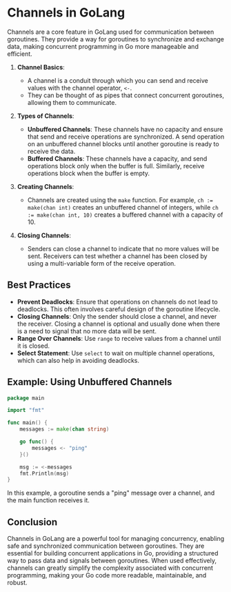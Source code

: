 # Channels in GoLang

Channels are a core feature in GoLang used for communication between goroutines. They provide a way for goroutines to
synchronize and exchange data, making concurrent programming in Go more manageable and efficient.

1. **Channel Basics**:
    - A channel is a conduit through which you can send and receive values with the channel operator, `<-`.
    - They can be thought of as pipes that connect concurrent goroutines, allowing them to communicate.

2. **Types of Channels**:
    - **Unbuffered Channels**: These channels have no capacity and ensure that send and receive operations are
      synchronized. A send operation on an unbuffered channel blocks until another goroutine is ready to receive the
      data.
    - **Buffered Channels**: These channels have a capacity, and send operations block only when the buffer is full.
      Similarly, receive operations block when the buffer is empty.

3. **Creating Channels**:
    - Channels are created using the `make` function. For example, `ch := make(chan int)` creates an unbuffered channel
      of integers, while `ch := make(chan int, 10)` creates a buffered channel with a capacity of 10.

4. **Closing Channels**:
    - Senders can close a channel to indicate that no more values will be sent. Receivers can test whether a channel has
      been closed by using a multi-variable form of the receive operation.

## Best Practices

- **Prevent Deadlocks**: Ensure that operations on channels do not lead to deadlocks. This often involves careful design
  of the goroutine lifecycle.
- **Closing Channels**: Only the sender should close a channel, and never the receiver. Closing a channel is optional
  and usually done when there is a need to signal that no more data will be sent.
- **Range Over Channels**: Use `range` to receive values from a channel until it is closed.
- **Select Statement**: Use `select` to wait on multiple channel operations, which can also help in avoiding deadlocks.

## Example: Using Unbuffered Channels

```go
package main

import "fmt"

func main() {
    messages := make(chan string)

    go func() {
        messages <- "ping"
    }()

    msg := <-messages
    fmt.Println(msg)
}
```

In this example, a goroutine sends a "ping" message over a channel, and the main function receives it.

## Conclusion

Channels in GoLang are a powerful tool for managing concurrency, enabling safe and synchronized communication between
goroutines. They are essential for building concurrent applications in Go, providing a structured way to pass data and
signals between goroutines. When used effectively, channels can greatly simplify the complexity associated with
concurrent programming, making your Go code more readable, maintainable, and robust.